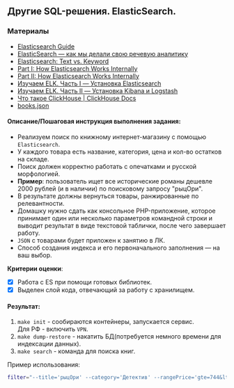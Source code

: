 ## Другие SQL-решения. ElasticSearch.

### Материалы
- [Elasticsearch Guide](https://www.elastic.co/guide/en/elasticsearch/reference/current/index.html)
- [ElasticSearch — как мы делали свою речевую аналитику](https://habr.com/ru/company/tinkoff/blog/595277/)
- [Elasticsearch: Text vs. Keyword](https://codecurated.com/blog/elasticsearch-text-vs-keyword/)
- [Part I: How Elasticsearch Works Internally](https://buildatscale.tech/how-elasticsearch-works-internally/)
- [Part II: How Elasticsearch Works Internally](https://buildatscale.tech/elasticsearch-internals/)
- [Изучаем ELK. Часть I — Установка Elasticsearch](https://habr.com/ru/post/538840/)
- [Изучаем ELK. Часть II — Установка Kibana и Logstash](https://habr.com/ru/post/538974/)
- [Что такое ClickHouse | ClickHouse Docs](https://clickhouse.com/docs/ru)
- [books.json](https://gist.github.com/atlance/193f803fe70c6fb2aba901440e6c97b4)

#### Описание/Пошаговая инструкция выполнения задания:
- Реализуем поиск по книжному интернет-магазину с помощью `Elasticsearch`.
- У каждого товара есть название, категория, цена и кол-во остатков на складе.  
- Поиск должен корректно работать с опечатками и русской морфологией.  
- **Пример**: пользователь ищет все исторические романы дешевле 2000 рублей (и в наличии) по поисковому запросу "рыцОри".  
- В результате должны вернуться товары, ранжированные по релевантности.  
- Домашку нужно сдать как консольное PHP-приложение, которое принимает один или несколько параметров командной строки и выводит результат в виде текстовой таблички, после чего завершает работу.  
- `JSON` с товарами будет приложен к занятию в ЛК.  
- Способ создания индекса и его первоначального заполнения — на ваш выбор.  

**Критерии оценки**:
- [x] Работа c ES при помощи готовых библиотек.  
- [x] Выделен слой кода, отвечающий за работу с хранилищем.  

#### Результат:
1. `make init` - сообираются контейнеры, запускается сервис.  
Для РФ - включить `VPN`.
2. `make dump-restore` - накатить БД(потребуется немного времени для индексации данных).
3. `make search` - команда для поиска книг.  

Пример использования:
```bash
filter="--title='рыцОри' --category='Детектив' --rangePrice='gte=744&lt=800' --street='Мира' --rangeStock='lte=10'" make search
```
